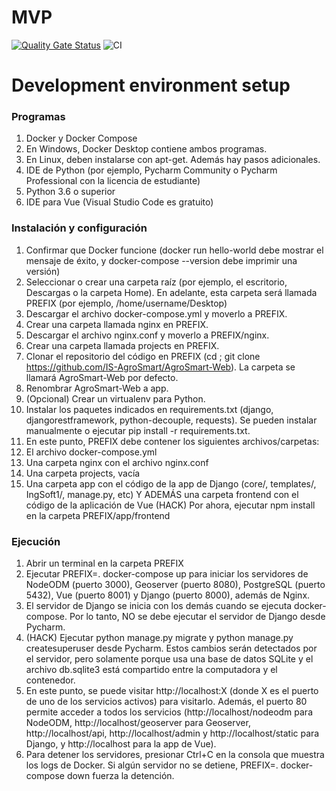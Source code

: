 # MVP

[![Quality Gate Status](https://sonarcloud.io/api/project_badges/measure?project=IS-AgroSmart_MVP&metric=alert_status)](https://sonarcloud.io/dashboard?id=IS-AgroSmart_MVP)
![CI](https://github.com/IS-AgroSmart/AgroSmart-Web/workflows/CI/badge.svg)

# Development environment setup

### Programas

1. Docker y Docker Compose
2. En Windows, Docker Desktop contiene ambos programas.
3. En Linux, deben instalarse con apt-get. Además hay pasos adicionales.
4. IDE de Python (por ejemplo, Pycharm Community o Pycharm Professional con la licencia de estudiante)
5. Python 3.6 o superior
6. IDE para Vue (Visual Studio Code es gratuito)

### Instalación y configuración

1. Confirmar que Docker funcione (docker run hello-world debe mostrar el mensaje de éxito, y docker-compose --version debe imprimir una versión)
2. Seleccionar o crear una carpeta raíz (por ejemplo, el escritorio, Descargas o la carpeta Home). En adelante, esta carpeta será llamada PREFIX (por ejemplo, /home/username/Desktop)
3. Descargar el archivo docker-compose.yml y moverlo a PREFIX.
4. Crear una carpeta llamada nginx en PREFIX.
5. Descargar el archivo nginx.conf y moverlo a PREFIX/nginx.
6. Crear una carpeta llamada projects en PREFIX.
7. Clonar el repositorio del código en PREFIX (cd <PREFIX>; git clone https://github.com/IS-AgroSmart/AgroSmart-Web). La carpeta se llamará AgroSmart-Web por defecto.
8. Renombrar AgroSmart-Web a app.
9. (Opcional) Crear un virtualenv para Python.
10. Instalar los paquetes indicados en requirements.txt (django, djangorestframework, python-decouple, requests). Se pueden instalar manualmente o ejecutar pip install -r requirements.txt.
11. En este punto, PREFIX debe contener los siguientes archivos/carpetas:
  1. El archivo docker-compose.yml
  2. Una carpeta nginx con el archivo nginx.conf
  3. Una carpeta projects, vacía
  4. Una carpeta app con el código de la app de Django (core/, templates/, IngSoft1/, manage.py, etc) Y ADEMÁS una carpeta frontend con el código de la aplicación de Vue
  (HACK) Por ahora, ejecutar npm install en la carpeta PREFIX/app/frontend

### Ejecución

1. Abrir un terminal en la carpeta PREFIX
2. Ejecutar PREFIX=. docker-compose up para iniciar los servidores de NodeODM (puerto 3000), Geoserver (puerto 8080), PostgreSQL (puerto 5432), Vue (puerto 8001) y Django (puerto 8000), además de Nginx.
3. El servidor de Django se inicia con los demás cuando se ejecuta docker-compose. Por lo tanto, NO se debe ejecutar el servidor de Django desde Pycharm.
4. (HACK) Ejecutar python manage.py migrate y python manage.py createsuperuser desde Pycharm. Estos cambios serán detectados por el servidor, pero solamente porque usa una base de datos SQLite y el archivo db.sqlite3 está compartido entre la computadora y el contenedor.
5. En este punto, se puede visitar http://localhost:X (donde X es el puerto de uno de los servicios activos) para visitarlo. Además, el puerto 80 permite acceder a todos los servicios (http://localhost/nodeodm para NodeODM, http://localhost/geoserver para Geoserver, http://localhost/api, http://localhost/admin y http://localhost/static para Django, y http://localhost para la app de Vue).
6. Para detener los servidores, presionar Ctrl+C en la consola que muestra los logs de Docker. Si algún servidor no se detiene, PREFIX=. docker-compose down fuerza la detención.



